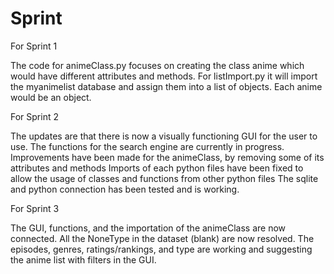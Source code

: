 # Sprint

For Sprint 1

The code for animeClass.py focuses on creating the class anime which would have different attributes and methods.
For listImport.py it will import the myanimelist database and assign them into a list of objects. Each anime would be an object.


For Sprint 2

The updates are that there is now a visually functioning GUI for the user to use. 
The functions for the search engine are currently in progress. 
Improvements have been made for the animeClass, by removing some of its attributes and methods
Imports of each python files have been fixed to allow the usage of classes and functions from other python files
The sqlite and python connection has been tested and is working. 

For Sprint 3

The GUI, functions, and the importation of the animeClass are now connected. 
All the NoneType in the dataset (blank) are now resolved.
The episodes, genres, ratings/rankings, and type are working and suggesting the anime list 
with filters in the GUI.
